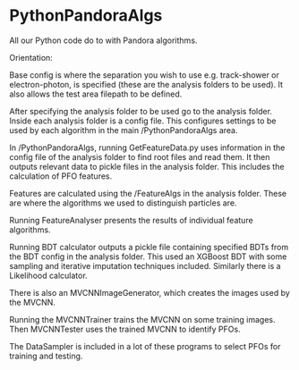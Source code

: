 # PythonPandoraAlgs
All our Python code do to with Pandora algorithms.

Orientation:

Base config is where the separation you wish to use e.g. track-shower or electron-photon, is specified (these are the analysis folders to be used). It also allows the test area filepath to be defined.

After specifying the analysis folder to be used go to the analysis folder. Inside each analysis folder is a config file. This configures settings to be used by each algorithm in the main /PythonPandoraAlgs area.

In /PythonPandoraAlgs, running GetFeatureData.py uses information in the config file of the analysis folder to find root files and read them. It then outputs relevant data to pickle files in the analysis folder. This includes the calculation of PFO features.

Features are calculated using the /FeatureAlgs in the analysis folder. These are where the algorithms we used to distinguish particles are.

Running FeatureAnalyser presents the results of individual feature algorithms.

Running BDT calculator outputs a pickle file containing specified BDTs from the BDT config in the analysis folder. This used an XGBoost BDT with some sampling and iterative imputation techniques included. Similarly there is a Likelihood calculator.

There is also an MVCNNImageGenerator, which creates the images used by the MVCNN.

Running the MVCNNTrainer trains the MVCNN on some training images. Then MVCNNTester uses the trained MVCNN to identify PFOs.

The DataSampler is included in a lot of these programs to select PFOs for training and testing.


